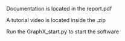 Documentation is located in the report.pdf

A tutorial video is located inside the .zip

Run the GraphX_start.py to start the software
